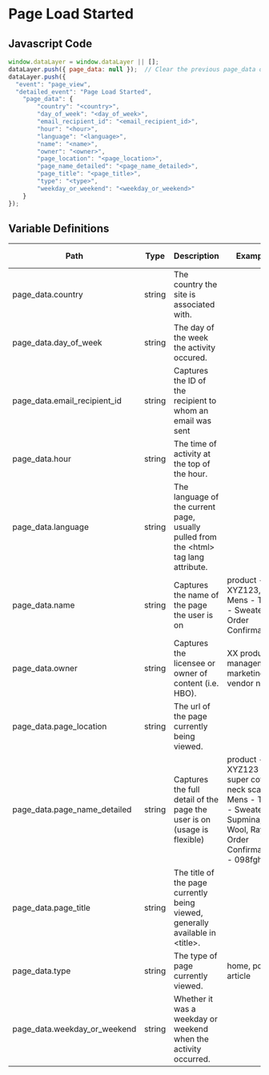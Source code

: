 # Page Load Started

### 

## Javascript Code
```js
window.dataLayer = window.dataLayer || [];
dataLayer.push({ page_data: null });  // Clear the previous page_data object.
dataLayer.push({
  "event": "page_view",
  "detailed_event": "Page Load Started",
    "page_data": {
        "country": "<country>",
        "day_of_week": "<day_of_week>",
        "email_recipient_id": "<email_recipient_id>",
        "hour": "<hour>",
        "language": "<language>",
        "name": "<name>",
        "owner": "<owner>",
        "page_location": "<page_location>",
        "page_name_detailed": "<page_name_detailed>",
        "page_title": "<page_title>",
        "type": "<type>",
        "weekday_or_weekend": "<weekday_or_weekend>"
    }
});
```

## Variable Definitions

|Path|Type|Description|Example|Pattern|Min Length|Max Length|Minimum|Maximum|Multiple Of|
| --- | --- | --- | --- | --- | --- | --- | --- | --- | --- |
|page_data.country|string|The country the site is associated with.||||||||
|page_data.day_of_week|string|The day of the week the activity occured.||||||||
|page_data.email_recipient_id|string|Captures the ID of the recipient to whom an email was sent||||||||
|page_data.hour|string|The time of activity at the top of the hour.||||||||
|page_data.language|string|The language of the current page, usually pulled from the &lt;html&gt; tag lang attribute.||||||||
|page_data.name|string|Captures the name of the page the user is on|product - XYZ123, Mens - Tops - Sweaters, Order Confirmation|||||||
|page_data.owner|string|Captures the licensee or owner of content \(i.e. HBO\).|XX product management, marketing, vendor name|||||||
|page_data.page_location|string|The url of the page currently being viewed.||||||||
|page_data.page_name_detailed|string|Captures the full detail of the page the user is on \(usage is flexible\)|product - XYZ123 - super cotton neck scarf, Mens - Tops - Sweaters - Supmina, Wool, Rayon, Order Confirmation - 098fghjkl|||||||
|page_data.page_title|string|The title of the page currently being viewed, generally available in &lt;title&gt;.||||||||
|page_data.type|string|The type of page currently viewed.|home, pdp, article|||||||
|page_data.weekday_or_weekend|string|Whether it was a weekday or weekend when the activity occurred.||||||||




